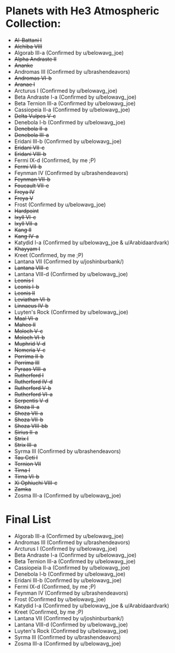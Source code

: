 # Planets with He3 Atmospheric Collection: 

- ~~Al-Battani I~~
- ~~Alchiba VIII~~
- Algorab III-a (Confirmed by u/belowavg_joe)
- ~~Alpha Andraste II~~
- ~~Ananke~~
- Andromas III (Confirmed by u/brashendeavors)
- ~~Andromas VI-b~~
- ~~Aranae I~~
- Arcturus I (Confirmed by u/belowavg_joe)
- Beta Andraste I-a (Confirmed by u/belowavg_joe)
- Beta Ternion III-a (Confirmed by u/belowavg_joe)
- Cassiopeia II-a (Confirmed by u/belowavg_joe)
- ~~Delta Vulpes V-c~~
- Denebola I-b (Confirmed by u/belowavg_joe)
- ~~Denebola II-a~~
- ~~Denebola III-a~~
- Eridani III-b (Confirmed by u/belowavg_joe)
- ~~Eridani VII-c~~
- ~~Eridani VIII-b~~
- Fermi IX-d (Confirmed, by me ;P)
- ~~Fermi VII-b~~
- Feynman IV (Confirmed by u/brashendeavors)
- ~~Feynman VII-b~~
- ~~Foucault VII-e~~
- ~~Freya IV~~
- ~~Freya V~~
- Frost (Confirmed by u/belowavg_joe)
- ~~Hardpoint~~
- ~~Ixyll VI-c~~
- ~~Ixyll VII-a~~
- ~~Kang II~~
- ~~Kang IV-a~~
- Katydid I-a (Confirmed by u/belowavg_joe & u/Arabidaardvark)
- ~~Khayyam I~~
- Kreet (Confirmed, by me ;P)
- Lantana VII (Confirmed by u/joshinburbank/)
- ~~Lantana VIII-c~~
- Lantana VIII-d (Confirmed by u/belowavg_joe)
- ~~Leonis I~~
- ~~Leonis I-b~~
- ~~Leonis II~~
- ~~Leviathan VI-b~~
- ~~Linnaeus IV-b~~
- Luyten's Rock (Confirmed by u/belowavg_joe)
- ~~Maal VI-a~~
- ~~Maheo II~~
- ~~Moloch V-c~~
- ~~Moloch VI-b~~
- ~~Muphrid V-d~~
- ~~Nemeria V-c~~
- ~~Porrima II-b~~
- ~~Porrima III~~
- ~~Pyraas VIII-a~~
- ~~Rutherford I~~
- ~~Rutherford IV-d~~
- ~~Rutherford V-b~~
- ~~Rutherford VI-a~~
- ~~Serpentis V-d~~
- ~~Shoza II-a~~
- ~~Shoza VII-a~~
- ~~Shoza VII-b~~
- ~~Shoza VIII-bb~~
- ~~Sirius II-a~~
- ~~Strix I~~
- ~~Strix III-a~~
- Syrma III (Confirmed by u/brashendeavors)
- ~~Tau Ceti I~~
- ~~Ternion VII~~
- ~~Tirna I~~
- ~~Tirna VI-b~~
- ~~Xi Ophiuchi VIII-c~~
- ~~Zamka~~
- Zosma III-a (Confirmed by u/belowavg_joe)

# Final List

- Algorab III-a (Confirmed by u/belowavg_joe)
- Andromas III (Confirmed by u/brashendeavors)
- Arcturus I (Confirmed by u/belowavg_joe)
- Beta Andraste I-a (Confirmed by u/belowavg_joe)
- Beta Ternion III-a (Confirmed by u/belowavg_joe)
- Cassiopeia II-a (Confirmed by u/belowavg_joe)
- Denebola I-b (Confirmed by u/belowavg_joe)
- Eridani III-b (Confirmed by u/belowavg_joe)
- Fermi IX-d (Confirmed, by me ;P)
- Feynman IV (Confirmed by u/brashendeavors)
- Frost (Confirmed by u/belowavg_joe)
- Katydid I-a (Confirmed by u/belowavg_joe & u/Arabidaardvark)
- Kreet (Confirmed, by me ;P)
- Lantana VII (Confirmed by u/joshinburbank/)
- Lantana VIII-d (Confirmed by u/belowavg_joe)
- Luyten's Rock (Confirmed by u/belowavg_joe)
- Syrma III (Confirmed by u/brashendeavors)
- Zosma III-a (Confirmed by u/belowavg_joe)
